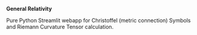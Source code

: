 **General Relativity**

Pure Python Streamlit webapp for Christoffel (metric connection) Symbols and Riemann Curvature Tensor calculation.
